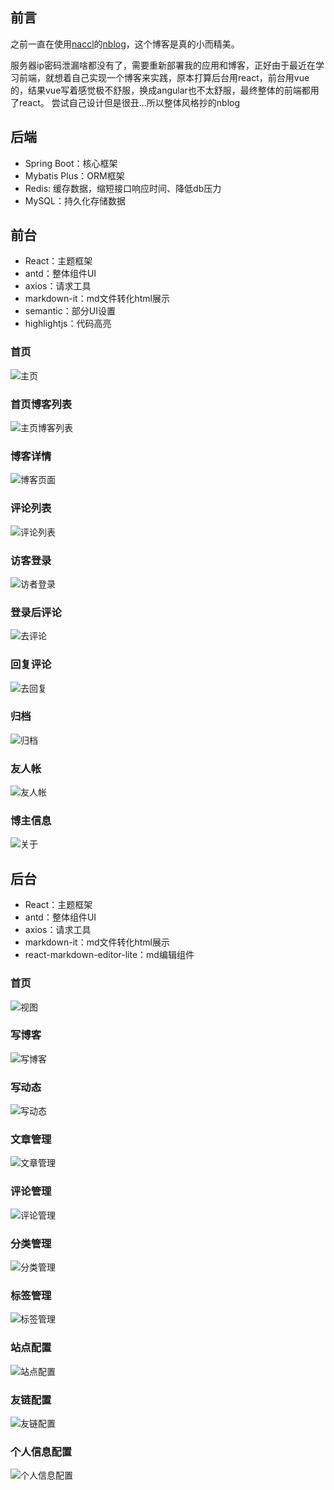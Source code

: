 ## 前言
之前一直在使用<a href='https://naccl.top'>naccl</a>的<a href='https://github.com/Naccl/NBlog'>nblog</a>，这个博客是真的小而精美。

服务器ip密码泄漏啥都没有了，需要重新部署我的应用和博客，正好由于最近在学习前端，就想着自己实现一个博客来实践，原本打算后台用react，前台用vue的，结果vue写着感觉极不舒服，换成angular也不太舒服，最终整体的前端都用了react。
尝试自己设计但是很丑...所以整体风格抄的nblog

## 后端
- Spring Boot：核心框架
- Mybatis Plus：ORM框架
- Redis: 缓存数据，缩短接口响应时间、降低db压力
- MySQL：持久化存储数据

## 前台
- React：主题框架
- antd：整体组件UI
- axios：请求工具
- markdown-it：md文件转化html展示
- semantic：部分UI设置
- highlightjs：代码高亮
### 首页
![主页](./img/view/home.png)
### 首页博客列表
![主页博客列表](./img/view/home_blog_view_list.png)
### 博客详情
![博客页面](./img/view/blog_view_detail.png)
### 评论列表
![评论列表](./img/view/comments_view.png)
### 访客登录
![访者登录](./img/view/visitor_login.png)
### 登录后评论
![去评论](./img/view/to_comment.png)
### 回复评论
![去回复](./img/view/apply_comment.png)
### 归档
![归档](./img/view/archives.png)
### 友人帐
![友人帐](./img/view/friends.png)
### 博主信息
![关于](./img/view/about.png)
## 后台
- React：主题框架
- antd：整体组件UI
- axios：请求工具
- markdown-it：md文件转化html展示
- react-markdown-editor-lite：md编辑组件
### 首页
![视图](./img/admin/dashboard.png)
### 写博客
![写博客](./img/admin/write_blog.png)
### 写动态
![写动态](./img/admin/write_moment.png)
### 文章管理
![文章管理](./img/admin/blog_manager.png)
### 评论管理
![评论管理](./img/admin/comment_manage.png)
### 分类管理
![分类管理](./img/admin/categories.png)
### 标签管理
![标签管理](./img/admin/tags.png)
### 站点配置
![站点配置](./img/admin/site_config.png)
### 友链配置
![友链配置](./img/admin/friends.png)
### 个人信息配置
![个人信息配置](./img/admin/about.png)